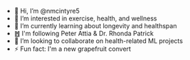 - 👋 Hi, I’m @nmcintyre5
- 👀 I’m interested in exercise, health, and wellness
- 🌱 I’m currently learning about longevity and healthspan
- ䷐ I'm following Peter Attia & Dr. Rhonda Patrick
- 💞️ I’m looking to collaborate on health-related ML projects
- ⚡ Fun fact: I'm a new grapefruit convert

<!---
nmcintyre5/nmcintyre5 is a ✨ special ✨ repository because its `README.md` (this file) appears on your GitHub profile.
You can click the Preview link to take a look at your changes.
--->
